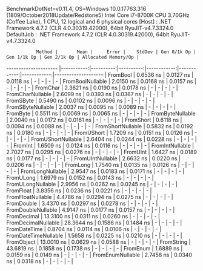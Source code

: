 
BenchmarkDotNet=v0.11.4, OS=Windows 10.0.17763.316 (1809/October2018Update/Redstone5)
Intel Core i7-8700K CPU 3.70GHz (Coffee Lake), 1 CPU, 12 logical and 6 physical cores
  [Host]     : .NET Framework 4.7.2 (CLR 4.0.30319.42000), 64bit RyuJIT-v4.7.3324.0
  DefaultJob : .NET Framework 4.7.2 (CLR 4.0.30319.42000), 64bit RyuJIT-v4.7.3324.0


               Method |       Mean |     Error |    StdDev | Gen 0/1k Op | Gen 1/1k Op | Gen 2/1k Op | Allocated Memory/Op |
--------------------- |-----------:|----------:|----------:|------------:|------------:|------------:|--------------------:|
             FromBool |  0.6536 ns | 0.0127 ns | 0.0118 ns |           - |           - |           - |                   - |
     FromBoolNullable |  2.0150 ns | 0.0168 ns | 0.0157 ns |           - |           - |           - |                   - |
             FromChar |  2.3621 ns | 0.0190 ns | 0.0178 ns |           - |           - |           - |                   - |
     FromCharNullable |  2.6099 ns | 0.0393 ns | 0.0367 ns |           - |           - |           - |                   - |
            FromSByte |  0.5490 ns | 0.0102 ns | 0.0096 ns |           - |           - |           - |                   - |
    FromSByteNullable |  2.0037 ns | 0.0095 ns | 0.0089 ns |           - |           - |           - |                   - |
             FromByte |  0.5511 ns | 0.0069 ns | 0.0065 ns |           - |           - |           - |                   - |
     FromByteNullable |  2.0040 ns | 0.0172 ns | 0.0161 ns |           - |           - |           - |                   - |
            FromShort |  0.6118 ns | 0.0094 ns | 0.0088 ns |           - |           - |           - |                   - |
    FromShortNullable |  0.5832 ns | 0.0192 ns | 0.0180 ns |           - |           - |           - |                   - |
           FromUShort |  1.7209 ns | 0.0151 ns | 0.0126 ns |           - |           - |           - |                   - |
   FromUShortNullable |  2.6404 ns | 0.0244 ns | 0.0228 ns |           - |           - |           - |                   - |
              FromInt |  1.6509 ns | 0.0124 ns | 0.0116 ns |           - |           - |           - |                   - |
      FromIntNullable |  2.7027 ns | 0.0295 ns | 0.0276 ns |           - |           - |           - |                   - |
             FromUInt |  1.6427 ns | 0.0189 ns | 0.0177 ns |           - |           - |           - |                   - |
     FromUIntNullable |  2.6632 ns | 0.0220 ns | 0.0206 ns |           - |           - |           - |                   - |
             FromLong |  1.7540 ns | 0.0135 ns | 0.0126 ns |           - |           - |           - |                   - |
     FromLongNullable |  2.9547 ns | 0.0183 ns | 0.0171 ns |           - |           - |           - |                   - |
            FromULong |  1.6979 ns | 0.0152 ns | 0.0143 ns |           - |           - |           - |                   - |
    FromULongNullable |  2.9956 ns | 0.0262 ns | 0.0245 ns |           - |           - |           - |                   - |
            FromFloat |  3.8356 ns | 0.0236 ns | 0.0221 ns |           - |           - |           - |                   - |
    FromFloatNullable |  4.4786 ns | 0.0294 ns | 0.0275 ns |           - |           - |           - |                   - |
           FromDouble |  3.4370 ns | 0.0297 ns | 0.0278 ns |           - |           - |           - |                   - |
   FromDoubleNullable |  4.9147 ns | 0.0177 ns | 0.0157 ns |           - |           - |           - |                   - |
          FromDecimal | 13.3100 ns | 0.0311 ns | 0.0260 ns |           - |           - |           - |                   - |
  FromDecimalNullable | 28.3644 ns | 0.1586 ns | 0.1484 ns |           - |           - |           - |                   - |
         FromDateTime |  0.8704 ns | 0.0114 ns | 0.0106 ns |           - |           - |           - |                   - |
 FromDateTimeNullable |  1.5658 ns | 0.0225 ns | 0.0210 ns |           - |           - |           - |                   - |
           FromObject | 13.0010 ns | 0.0629 ns | 0.0588 ns |           - |           - |           - |                   - |
           FromString | 43.6819 ns | 0.1858 ns | 0.1738 ns |           - |           - |           - |                   - |
             FromEnum |  1.6889 ns | 0.0159 ns | 0.0149 ns |           - |           - |           - |                   - |
     FromEnumNullable |  2.7458 ns | 0.0340 ns | 0.0318 ns |           - |           - |           - |                   - |
